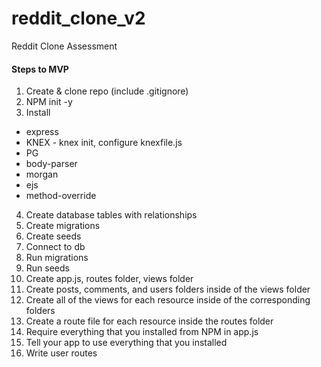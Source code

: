 # reddit_clone_v2
Reddit Clone Assessment

#### Steps to MVP

1. Create & clone repo (include .gitignore)
2. NPM init -y
3. Install
  * express
  * KNEX - knex init, configure knexfile.js
  * PG
  * body-parser
  * morgan
  * ejs
  * method-override

4. Create database tables with relationships
5. Create migrations
6. Create seeds
7. Connect to db
8. Run migrations
9. Run seeds
10. Create app.js, routes folder, views folder
11. Create posts, comments, and users folders inside of the views folder
12. Create all of the views for each resource inside of the corresponding     folders
13. Create a route file for each resource inside the routes folder
14. Require everything that you installed from NPM in app.js
15. Tell your app to use everything that you installed  
14. Write user routes
